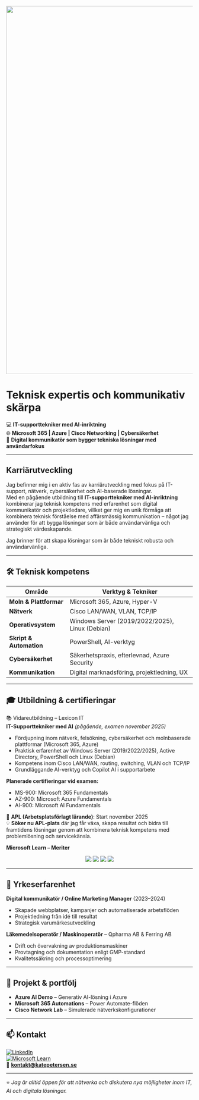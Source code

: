 
<!-- Profilbanner -->
<p align="center">
  <img width="3960" height="990" alt="Ivory White Modern Minimalist Corporate Personal Profile LinkedIn Banner" src="https://github.com/user-attachments/assets/be719fbb-9e1b-4639-b493-aabfd7bfa993" />
</p>

# Teknisk expertis och kommunikativ skärpa

💻 **IT-supporttekniker med AI-inriktning**  
🌐 **Microsoft 365 | Azure | Cisco Networking | Cybersäkerhet**  
🎯 **Digital kommunikatör som bygger tekniska lösningar med användarfokus**

---

## Karriärutveckling
Jag befinner mig i en aktiv fas av karriärutveckling med fokus på IT-support, nätverk, cybersäkerhet och AI-baserade lösningar.  
Med en pågående utbildning till **IT-supporttekniker med AI-inriktning** kombinerar jag teknisk kompetens med erfarenhet som digital kommunikatör och projektledare, villket ger mig en unik förmåga att kombinera teknisk förståelse med affärsmässig kommunikation – något jag använder för att bygga lösningar som är både användarvänliga och strategiskt värdeskapande. 

Jag brinner för att skapa lösningar som är både tekniskt robusta och användarvänliga.

---

## 🛠️ Teknisk kompetens
| Område | Verktyg & Tekniker |
|--------|--------------------|
| **Moln & Plattformar** | Microsoft 365, Azure, Hyper-V |
| **Nätverk** | Cisco LAN/WAN, VLAN, TCP/IP |
| **Operativsystem** | Windows Server (2019/2022/2025), Linux (Debian) |
| **Skript & Automation** | PowerShell, AI-verktyg |
| **Cybersäkerhet** | Säkerhetspraxis, efterlevnad, Azure Security |
| **Kommunikation** | Digital marknadsföring, projektledning, UX |

---

## 🎓 Utbildning & certifieringar
📚 Vidareutbildning – Lexicon IT  
**IT-Supporttekniker med AI** *(pågående, examen november 2025)*  

- Fördjupning inom nätverk, felsökning, cybersäkerhet och molnbaserade plattformar (Microsoft 365, Azure)  
- Praktisk erfarenhet av Windows Server (2019/2022/2025), Active Directory, PowerShell och Linux (Debian)  
- Kompetens inom Cisco LAN/WAN, routing, switching, VLAN och TCP/IP  
- Grundläggande AI-verktyg och Copilot AI i supportarbete  

**Planerade certifieringar vid examen:**  
- MS-900: Microsoft 365 Fundamentals  
- AZ-900: Microsoft Azure Fundamentals  
- AI-900: Microsoft AI Fundamentals  

📅 **APL (Arbetsplatsförlagt lärande)**: Start november 2025  
💡 **Söker nu APL-plats** där jag får växa, skapa resultat och bidra till framtidens lösningar genom att kombinera teknisk kompetens med problemlösning och servicekänsla.


**Microsoft Learn – Meriter**
<p align="center">
  <img src="https://img.shields.io/badge/Level-6-blue?style=for-the-badge">
  <img src="https://img.shields.io/badge/XP-29125-lightblue?style=for-the-badge">
  <img src="https://img.shields.io/badge/Badges-19-purple?style=for-the-badge">
  <img src="https://img.shields.io/badge/Trophies-3-gold?style=for-the-badge">
</p>

---

## 💼 Yrkeserfarenhet
**Digital kommunikatör / Online Marketing Manager** (2023–2024)  
- Skapade webbplatser, kampanjer och automatiserade arbetsflöden  
- Projektledning från idé till resultat  
- Strategisk varumärkesutveckling

**Läkemedelsoperatör / Maskinoperatör** – Qpharma AB & Ferring AB  
- Drift och övervakning av produktionsmaskiner  
- Provtagning och dokumentation enligt GMP-standard  
- Kvalitetssäkring och processoptimering

---

## 📂 Projekt & portfölj
- **Azure AI Demo** – Generativ AI-lösning i Azure  
- **Microsoft 365 Automations** – Power Automate-flöden  
- **Cisco Network Lab** – Simulerade nätverkskonfigurationer

---

## 📫 Kontakt
[![LinkedIn](https://img.shields.io/badge/LinkedIn-Kate%20Petersen-blue?style=for-the-badge&logo=linkedin)](https://www.linkedin.com/in/kate-petersen-malmo)  
[![Microsoft Learn](https://img.shields.io/badge/Microsoft%20Learn-Meriter-purple?style=for-the-badge&logo=microsoft)](https://learn.microsoft.com/sv-se/users/katepetersen-0094/)  
📧 **kontakt@katepetersen.se**

---
⭐ *Jag är alltid öppen för att nätverka och diskutera nya möjligheter inom IT, AI och digitala lösningar.*
